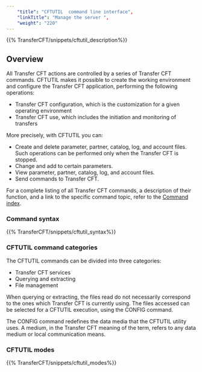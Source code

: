 ```yaml
---
    "title": "CFTUTIL  command line interface",
    "linkTitle": "Manage the server ",
    "weight": "220"
---
```

{{% TransferCFT/snippets/cftutil_description%}}
<span id="About_the_Command_line_interface_CFTUTIL"></span>

Overview
--------

All Transfer CFT actions are controlled
by a series of Transfer CFT commands. CFTUTIL makes it possible to create the working environment and configure
the Transfer CFT application, performing the following operations:

- Transfer CFT configuration,
    which is the customization for a given operating environment
- Transfer CFT use,
    which includes the initiation and monitoring of transfers

More precisely, with CFTUTIL you can:

- Create and delete
    parameter, partner, catalog, log, and account files. Such operations can
    be performed only when the Transfer CFT is stopped.
- Change and add
    to certain parameters.
- View parameter,
    partner, catalog, log, and account files.
- Send commands to
    Transfer CFT.

For a complete listing of all Transfer
CFT commands, a description of their function, and a link to the specific
command topic, refer to the [Command index](../../c_intro_userinterfaces/command_summary).

<span id="Command_syntax"></span>

### Command syntax

{{% TransferCFT/snippets/cftutil_syntax%}}
<span id="CFTUTIL_commands"></span>

### CFTUTIL command categories

The CFTUTIL commands can be divided into three categories:

- Transfer CFT services
- Querying and extracting
- File management

When querying or extracting, the files read do not necessarily correspond
to the ones which Transfer CFT is currently using. The files
accessed can be selected for a CFTUTIL execution, using the CONFIG command.

The CONFIG command redefines the data media that the CFTUTIL utility
uses. A medium, in the Transfer CFT meaning of the term, refers to any data
medium or local communication means.

### CFTUTIL modes

{{% TransferCFT/snippets/cftutil_modes%}}
